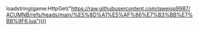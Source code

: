 loadstring(game:HttpGet("https://raw.githubusercontent.com/qweiop9987/ACUMNB/refs/heads/main/%E5%8D%A1%E5%AF%86%E7%B3%BB%E7%BB%9F6.lua"))()

